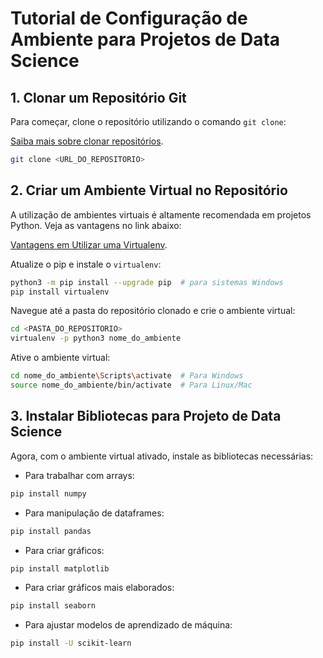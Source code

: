 # Tutorial de Configuração de Ambiente para Projetos de Data Science

## 1. Clonar um Repositório Git

Para começar, clone o repositório utilizando o comando `git clone`:

[Saiba mais sobre clonar repositórios](https://docs.github.com/en/repositories/creating-and-managing-repositories/cloning-a-repository).

```bash
git clone <URL_DO_REPOSITORIO>
```

## 2. Criar um Ambiente Virtual no Repositório

A utilização de ambientes virtuais é altamente recomendada em projetos Python. Veja as vantagens no link abaixo:

[Vantagens em Utilizar uma Virtualenv](https://leandrolessa.com.br/dados/4-razoes-para-utilizar-virtualenv-em-projetos-python/).

Atualize o pip e instale o `virtualenv`:

```bash
python3 -m pip install --upgrade pip  # para sistemas Windows
pip install virtualenv
```

Navegue até a pasta do repositório clonado e crie o ambiente virtual:

```bash
cd <PASTA_DO_REPOSITORIO>
virtualenv -p python3 nome_do_ambiente
```

Ative o ambiente virtual:

```bash
cd nome_do_ambiente\Scripts\activate  # Para Windows
source nome_do_ambiente/bin/activate  # Para Linux/Mac
```

## 3. Instalar Bibliotecas para Projeto de Data Science

Agora, com o ambiente virtual ativado, instale as bibliotecas necessárias:

- Para trabalhar com arrays:

```bash
pip install numpy
```

- Para manipulação de dataframes:

```bash
pip install pandas
```

- Para criar gráficos:

```bash
pip install matplotlib
```

- Para criar gráficos mais elaborados:

```bash
pip install seaborn
```

- Para ajustar modelos de aprendizado de máquina:

```bash
pip install -U scikit-learn
```
